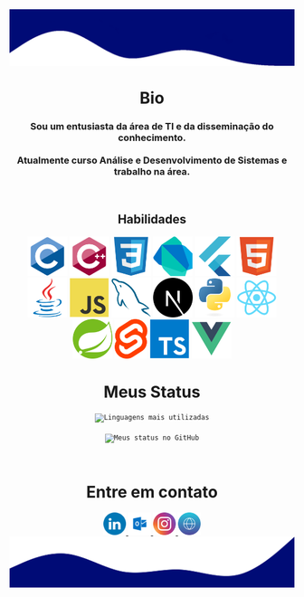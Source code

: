 <html>
   <body>
   <a href="#">
      <img align="center" src="./assets/top.png" alt="My Github Stats">
   </a>

   <h1 align="center">Bio</h1>
   <h3 align="center">
      Sou um entusiasta da área de TI e da disseminação do conhecimento.
      <br /><br />
      Atualmente curso Análise e Desenvolvimento de Sistemas e trabalho na área.
   </h3>
   <br />

<nav align="center" style="display:inline-block">
   <h1>Habilidades</h1>
   <img height="70" title="C" src="./assets/c.svg">
   <img height="70" title="C++" src="./assets/cpp.svg">    
   <img height="70" title="CSS3" src="./assets/css.svg"> 
   <img height="70" title="Dart" src="./assets/dart.svg"> 
   <img height="70" title="Flutter" src="./assets/flutter.svg"> 
   <img height="70" title="HTML5" src="./assets/html.svg"> 
   <img height="70" title="Java" src="./assets/java.svg"> 
   <img height="70" title="JavaScript" src="./assets/js.svg">
   <img height="70" title="MySQL" src="./assets/mysql.svg">
   <img height="70" title="Next.js" src="./assets/next.svg">
   <img height="70" title="Python" src="./assets/python.svg">
   <img height="70" title="React" src="./assets/react.svg">
   <img height="70" title="Spring Boot" src="./assets/spring.svg">
   <img height="70" title="Svelte" src="./assets/svelte.svg"> 
   <img height="70" title="TypeScript" src="./assets/typescript.svg">
   <img height="70" title="Vue.js" src="./assets/vue.svg">
   </nav>
   <br />

   <div align="center">
      <h1>Meus Status</h1>
      <code><img align="center" src="https://github-readme-stats-alpha-ashen.vercel.app/api/top-langs/?username=heltonricardo&langs_count=10&layout=compact&theme=gotham" alt="Linguagens mais utilizadas"></code>
      <br /><br />
      <code><img align="center" src="https://github-readme-stats-alpha-ashen.vercel.app/api?username=heltonricardo&count_private=true&show_icons=true&hide=issues&theme=gotham" alt="Meus status no GitHub"></code>
      </p>
   </div>

   <br />

   <h1 align="center">Entre em contato</h1>
   <div align="center">
      <a target="_blank" href="https://www.linkedin.com/in/heltonricardo/">
         <img src="./assets/linkedin.svg" width="40" height="40"/>
      </a>
      <a target="_blank" href="mailto:helton_ricardo13@hotmail.com">
         <img src="./assets/outlook.svg" width="40" height="40"/>
      </a>
      <a target="_blank" href="https://www.instagram.com/helton.x/">
         <img src="./assets/instagram.svg" width="40" height="40"/>
      </a>
      <a target="_blank" href="https://heltonricardo.github.io/">
         <img src="./assets/website.svg" width="40" height="40"/>
      </a>
   </div>

   <a href="#">
      <img align="center" src="./assets/bottom.png" alt="My Github Stats">
   </a>
   </body>
</html>
